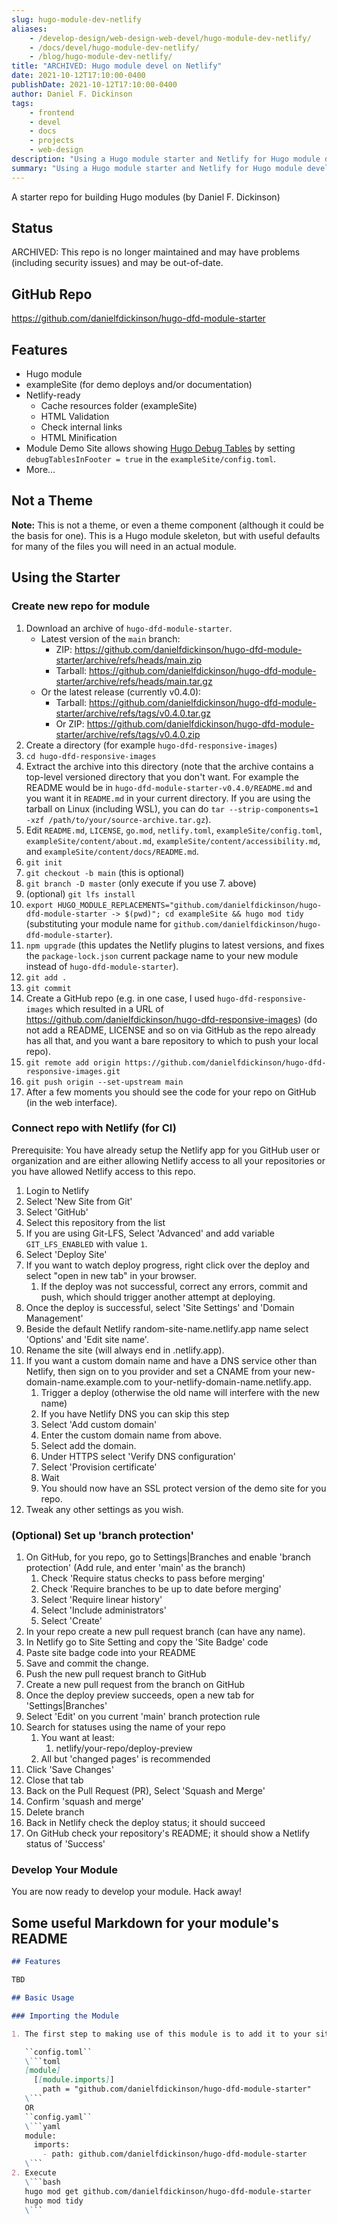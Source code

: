 ```yaml
---
slug: hugo-module-dev-netlify
aliases:
    - /develop-design/web-design-web-devel/hugo-module-dev-netlify/
    - /docs/devel/hugo-module-dev-netlify/
    - /blog/hugo-module-dev-netlify/
title: "ARCHIVED: Hugo module devel on Netlify"
date: 2021-10-12T17:10:00-0400
publishDate: 2021-10-12T17:10:00-0400
author: Daniel F. Dickinson
tags:
    - frontend
    - devel
    - docs
    - projects
    - web-design
description: "Using a Hugo module starter and Netlify for Hugo module development"
summary: "Using a Hugo module starter and Netlify for Hugo module development"
---
```


A starter repo for building Hugo modules (by Daniel F. Dickinson)

## Status

ARCHIVED: This repo is no longer maintained and may have problems (including security issues) and may be out-of-date.

## GitHub Repo

<https://github.com/danielfdickinson/hugo-dfd-module-starter>

## Features

* Hugo module
* exampleSite (for demo deploys and/or documentation)
* Netlify-ready
  * Cache resources folder (exampleSite)
  * HTML Validation
  * Check internal links
  * HTML Minification
* Module Demo Site allows showing [Hugo Debug Tables](https://github.com/danielfdickinson/hugo-debug-tables) by setting ``debugTablesInFooter = true`` in the ``exampleSite/config.toml``.
* More…

## Not a Theme

**Note:** This is not a theme, or even a theme component (although it could be the basis for one).
This is a Hugo module skeleton, but with useful defaults for many of the files you will need in an
actual module.

## Using the Starter

### Create new repo for module

1. Download an archive of ``hugo-dfd-module-starter``.
   * Latest version of the ``main`` branch:
     * ZIP: <https://github.com/danielfdickinson/hugo-dfd-module-starter/archive/refs/heads/main.zip>
     * Tarball: <https://github.com/danielfdickinson/hugo-dfd-module-starter/archive/refs/heads/main.tar.gz>
   * Or the latest release (currently v0.4.0):
     * Tarball: <https://github.com/danielfdickinson/hugo-dfd-module-starter/archive/refs/tags/v0.4.0.tar.gz>
     * Or ZIP: <https://github.com/danielfdickinson/hugo-dfd-module-starter/archive/refs/tags/v0.4.0.zip>
2. Create a directory (for example ``hugo-dfd-responsive-images``)
3. ``cd hugo-dfd-responsive-images``
4. Extract the archive into this directory (note that the archive contains a top-level versioned directory that you don't want. For example the README would be in ``hugo-dfd-module-starter-v0.4.0/README.md`` and you want it in ``README.md`` in your current directory. If you are using the tarball on Linux (including WSL), you can do ``tar --strip-components=1 -xzf /path/to/your/source-archive.tar.gz``).
5. Edit ``README.md``, ``LICENSE``, ``go.mod``, ``netlify.toml``, ``exampleSite/config.toml``, ``exampleSite/content/about.md``, ``exampleSite/content/accessibility.md``, and ``exampleSite/content/docs/README.md``.
6. ``git init``
7. ``git checkout -b main`` (this is optional)
8. ``git branch -D master`` (only execute if you use 7. above)
9. (optional) ``git lfs install``
10. ``export HUGO_MODULE_REPLACEMENTS="github.com/danielfdickinson/hugo-dfd-module-starter -> $(pwd)"; cd exampleSite && hugo mod tidy`` (substituting your module name for ``github.com/danielfdickinson/hugo-dfd-module-starter``).
11. ``npm upgrade`` (this updates the Netlify plugins to latest versions, and fixes the ``package-lock.json`` current package name to your new module instead of ``hugo-dfd-module-starter``).
12. ``git add .``
13. ``git commit``
14. Create a GitHub repo (e.g. in one case, I used ``hugo-dfd-responsive-images`` which resulted in a URL of <https://github.com/danielfdickinson/hugo-dfd-responsive-images>) (do not add a README, LICENSE and so on via GitHub as the repo already has all that, and you want a bare repository to which to push your local repo).
15. ``git remote add origin https://github.com/danielfdickinson/hugo-dfd-responsive-images.git``
16. ``git push origin --set-upstream main``
17. After a few moments you should see the code for your repo on GitHub (in the web interface).

### Connect repo with Netlify (for CI)

Prerequisite: You have already setup the Netlify app for you GitHub user or organization and are either allowing Netlify access to all your repositories or you have allowed Netlify access to this repo.

1. Login to Netlify
2. Select 'New Site from Git'
3. Select 'GitHub'
4. Select this repository from the list
5. If you are using Git-LFS, Select 'Advanced' and add variable ``GIT_LFS_ENABLED`` with value ``1``.
6. Select 'Deploy Site'
7. If you want to watch deploy progress, right click over the deploy and select "open in new tab" in your browser.
   1. If the deploy was not successful, correct any errors, commit and push, which should trigger another attempt at deploying.
8. Once the deploy is successful, select 'Site Settings' and 'Domain Management'
9. Beside the default Netlify random-site-name.netlify.app name select 'Options' and 'Edit site name'.
10. Rename the site (will always end in .netlify.app).
11. If you want a custom domain name and have a DNS service other than Netlify, then sign on to you provider and set a CNAME from your new-domain-name.example.com to your-netlify-domain-name.netlify.app.
    1. Trigger a deploy (otherwise the old name will interfere with the new name)
    2. If you have Netlify DNS you can skip this step
    3. Select 'Add custom domain'
    4. Enter the custom domain name from above.
    5. Select add the domain.
    6. Under HTTPS select 'Verify DNS configuration'
    7. Select 'Provision certificate'
    8. Wait
    9. You should now have an SSL protect version of the demo site for you repo.
12. Tweak any other settings as you wish.

### (Optional) Set up 'branch protection'

1. On GitHub, for you repo, go to Settings|Branches and enable 'branch protection' (Add rule, and enter 'main' as the branch)
   1. Check 'Require status checks to pass before merging'
   2. Check 'Require branches to be up to date before merging'
   3. Select 'Require linear history'
   4. Select 'Include administrators'
   5. Select 'Create'
2. In your repo create a new pull request branch (can have any name).
3. In Netlify go to Site Setting and copy the 'Site Badge' code
4. Paste site badge code into your README
5. Save and commit the change.
6. Push the new pull request branch to GitHub
7. Create a new pull request from the branch on GitHub
8. Once the deploy preview succeeds, open a new tab for 'Settings|Branches'
9. Select 'Edit' on you current 'main' branch protection rule
10. Search for statuses using the name of your repo
    1. You want at least:
       1. netlify/your-repo/deploy-preview
    2. All but 'changed pages' is recommended
11. Click 'Save Changes'
12. Close that tab
13. Back on the Pull Request (PR), Select 'Squash and Merge'
14. Confirm 'squash and merge'
15. Delete branch
16. Back in Netlify check the deploy status; it should succeed
17. On GitHub check your repository's README; it should show a Netlify status of 'Success'

### Develop Your Module

You are now ready to develop your module.
Hack away!

## Some useful Markdown for your module's README

```markdown
## Features

TBD

## Basic Usage

### Importing the Module

1. The first step to making use of this module is to add it to your site or theme.  In your configuration file:

   ``config.toml``
   \```toml
   [module]
     [[module.imports]]
       path = "github.com/danielfdickinson/hugo-dfd-module-starter"
   \```
   OR
   ``config.yaml``
   \```yaml
   module:
     imports:
       - path: github.com/danielfdickinson/hugo-dfd-module-starter
   \```
2. Execute
   \```bash
   hugo mod get github.com/danielfdickinson/hugo-dfd-module-starter
   hugo mod tidy
   \```
```
